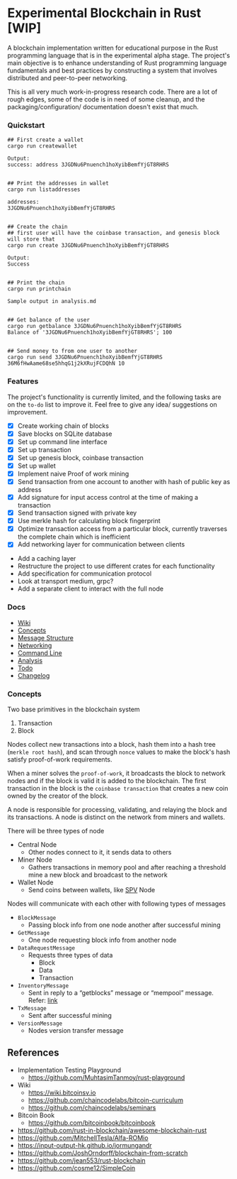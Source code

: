 # Experimental Blockchain in Rust [WIP]

A blockchain implementation written for educational purpose in the Rust programming language that is in the experimental alpha stage. The project's main objective is to enhance understanding of Rust programming language fundamentals and best practices by 
constructing a system that involves distributed and peer-to-peer networking. 

This is all very much work-in-progress research code. There are a lot of rough edges, some of the code is in need of some  cleanup, and the packaging/configuration/ documentation doesn't exist that much.


### Quickstart

```
## First create a wallet
cargo run createwallet

Output:
success: address 3JGDNu6Pnuench1hoXyibBemfYjGT8RHRS


## Print the addresses in wallet
cargo run listaddresses

addresses: 
3JGDNu6Pnuench1hoXyibBemfYjGT8RHRS


## Create the chain
## first user will have the coinbase transaction, and genesis block will store that
cargo run create 3JGDNu6Pnuench1hoXyibBemfYjGT8RHRS

Output:
Success


## Print the chain
cargo run printchain

Sample output in analysis.md


## Get balance of the user
cargo run getbalance 3JGDNu6Pnuench1hoXyibBemfYjGT8RHRS
Balance of '3JGDNu6Pnuench1hoXyibBemfYjGT8RHRS'; 100 


## Send money to from one user to another
cargo run send 3JGDNu6Pnuench1hoXyibBemfYjGT8RHRS  36M6fHwAame68se5hhqG1j2kXRujFCDQhN 10
```

### Features

The project's functionality is currently limited, 
and the following tasks are on the `to-do` list to improve it. 
Feel free to give any idea/ suggestions on improvement.

- [x] Create working chain of blocks
- [x] Save blocks on SQLite database
- [x] Set up command line interface
- [x] Set up transaction
- [x] Set up genesis block, coinbase transaction
- [x] Set up wallet
- [x] Implement naive Proof of work mining
- [x] Send transaction from one account to another with hash of public key as address
- [x] Add signature for input access control at the time of making a transaction
- [x] Send transaction signed with private key
- [x] Use merkle hash for calculating block fingerprint
- [x] Optimize transaction access from a particular block, currently traverses the complete chain which is inefficient
- [x] Add networking layer for communication between clients
- Add a caching layer
- Restructure the project to use different crates for each functionality
- Add specification for communication protocol
- Look at transport medium, grpc?
- Add a separate client to interact with the full node

### Docs

- [Wiki](./docs/wiki.md)
- [Concepts](./docs/doc.md)
- [Message Structure](./docs/message.md)
- [Networking](./docs/networking.md)
- [Command Line](./docs/cli.md)
- [Analysis](./docs/analysis.md)
- [Todo](./docs/TODO.md)
- [Changelog](./docs/changelog.md)

### Concepts

Two base primitives in the blockchain system
1. Transaction
2. Block

Nodes collect new transactions into a block, hash them into a hash
tree (`merkle root hash`), and scan through `nonce` values to make the block's hash satisfy
proof-of-work requirements.

When a miner solves the `proof-of-work`, it broadcasts the block
to network nodes and if the block is valid it is added to the blockchain. The first transaction in
the block is the `coinbase transaction` that creates a new coin owned by the creator of the
block.

A node is responsible for processing, validating, and relaying the block and its transactions. A
node is distinct on the network from miners and wallets.

There will be three types of node
- Central Node
    - Other nodes connect to it, it sends data to others
- Miner Node
    - Gathers transactions in memory pool and after reaching a threshold mine a new block and broadcast to the network
- Wallet Node
    - Send coins between wallets, like [SPV](https://learn.saylor.org/mod/page/view.php?id=36320) Node

Nodes will communicate with each other with following types of messages
- `BlockMessage`
    - Passing block info from one node another after successful mining
- `GetMessage`
    - One node requesting block info from another node
- `DataRequestMessage`
    - Requests three types of data
        - Block
        - Data
        - Transaction
- `InventoryMessage`
    - Sent in reply to a “getblocks” message or “mempool” message. Refer: [link](https://developer.bitcoin.org/reference/p2p_networking.html)
- `TxMessage`
    - Sent after successful mining
- `VersionMessage`
    - Nodes version transfer message

## References
- Implementation Testing Playground
    - https://github.com/MuhtasimTanmoy/rust-playground
- Wiki
  - https://wiki.bitcoinsv.io
  - https://github.com/chaincodelabs/bitcoin-curriculum
  - https://github.com/chaincodelabs/seminars
- Bitcoin Book
  - https://github.com/bitcoinbook/bitcoinbook
- https://github.com/rust-in-blockchain/awesome-blockchain-rust
- https://github.com/MitchellTesla/Alfa-ROMio
- https://input-output-hk.github.io/jormungandr
- https://github.com/JoshOrndorff/blockchain-from-scratch
- https://github.com/jean553/rust-blockchain
- https://github.com/cosme12/SimpleCoin